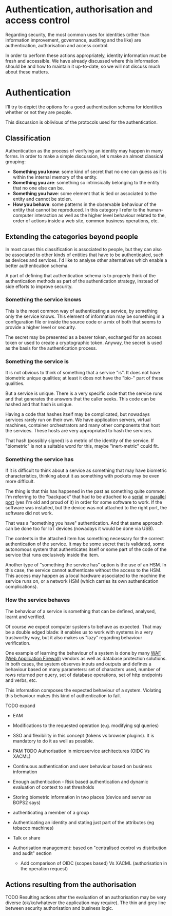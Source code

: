 # Authentication, authorisation and access control

Regarding security, the most common uses for identities (other than information improvement, governance, auditing and the like) are authentication, authorisation and access control.

In order to perform these actions appropriately, identity information must be fresh and accessible. We have already discussed where this information should be and how to maintain it up-to-date, so we will not discuss much about these matters.

# Authentication

I'll try to depict the options for a good authentication schema for identities whether or not they are people.

This discussion is oblivious of the protocols used for the authentication.

## Classification

Authentication as the process of verifying an identity may happen in many forms. In order to make a simple discussion, let's make an almost classical grouping:

- **Something you know**: some kind of secret that no one can guess as it is within the internal memory of the entity.
- **Something you are**: something so intrinsically belonging to the entity that no one else can be.
- **Something you have**: some element that is tied or associated to the entity and cannot be stolen.
- **How you behave**: some patterns in the observable behaviour of the entity that cannot be reproduced. In this category I refer to the human-computer interaction as well as the higher level behaviour related to the, order of actions inside a web site, common business operations, etc.

## Extending the categories beyond people

In most cases this classification is associated to people, but they can also be associated to other kinds of entities that have to be authenticated, such as devices and services. I'd like to analyse other alternatives which enable a better authentication schema.

A part of defining that authentication schema is to properly think of the authentication methods as part of the authentication strategy, instead of side efforts to improve security.

### Something the service knows

This is the most common way of authenticating a service, by something only the service knows. This element of information may be something in a configuration file or inside the source code or a mix of both that seems to provide a higher level or security.

The secret may be presented as a bearer token, exchanged for an access token or used to create a cryptographic token. Anyway, the secret is used as the basis for the authentication process.

### Something the service is

It is not obvious to think of something that a service "is". It does not have biometric unique qualities; at least it does not have the "bio-" part of these qualities.

But a service is unique. There is a very specific code that the service runs and that generates the answers that the caller seeks. This code can be hashed and that hash is unique.

Having a code that hashes itself may be complicated, but nowadays services rarely run on their own. We have application servers, virtual machines, container orchestrators and many other components that host the services. These hosts are very appropriated to hash the services.

That hash (possibly signed) is a metric of the identity of the service. If "biometric" is not a suitable word for this, maybe "inert-metric" could fit.

### Something the service has

If it is difficult to think about a service as something that may have biometric characteristics, thinking about it as something with pockets may be even more difficult.

The thing is that this has happened in the past as something quite common. I'm referring to the "backpack" that had to be attached to a [serial](https://en.wikipedia.org/wiki/Serial_port) or [parallel port](https://en.wikipedia.org/wiki/Parallel_port) (yes I'm old and proud of it) in order for some software to work. If the software was installed, but the device was not attached to the right port, the software did not work.

That was a "something you have" authentication. And that same approach can be done too for IoT devices (nowadays it would be done via USB).

The contents in the attached item has something necessary for the correct authentication of the service. It may be some secret that is validated, some autonomous system that authenticates itself or some part of the code of the service that runs exclusively inside the item.

Another type of "something the service has" option is the use of an HSM. In this case, the service cannot authenticate without the access to the HSM. This access may happen as a local hardware associated to the machine the service runs on, or a network HSM (which carries its own authentication complications).

### How the service behaves

The behaviour of a service is something that can be defined, analysed, learnt and verified.

Of course we expect computer systems to behave as expected. That may be a double edged blade: it enables us to work with systems in a very trustworthy way, but it also makes us "lazy" regarding behaviour verification.

One example of learning the behaviour of a system is done by many [WAF (Web Application Firewall)](https://en.wikipedia.org/wiki/Web_application_firewall) vendors as well as database protection solutions. In both cases, the system observes inputs and outputs and defines a behaviour based on many parameters: set of characters used, number of rows returned per query, set of database operations, set of http endpoints and verbs, etc.

This information composes the expected behaviour of a system. Violating this behaviour makes this kind of authentication to fail.


TODO expand
- EAM
- Modifications to the requested operation (e.g. modifying sql queries)
- SSO and flexibility in this concept (tokens vs browser plugins). It is mandatory to do it as well as possible.
- PAM
TODO Authorisation in microservice architectures (OIDC Vs XACML)
- Continuous authentication and user behaviour based on business information
- Enough authentication - Risk based authentication and dynamic evaluation of context to set thresholds
- Storing biometric information in two places (device and server as BOPS2 says)
- authenticating a member of a group
- Authenticating an identity and stating just part of the attributes (eg tobacco machines)
- Talk or share

- Authorisation management: based on "centralised control vs distribution and audit" section
  + Add comparison of OIDC (scopes based) Vs XACML (authorisation in the operation request)

## Actions resulting from the authorisation

TODO Resulting actions after the evaluation of an authorisation may be very diverse (ok/ko/whatever the application may require). The thin and grey line between security authorisation and business logic.
